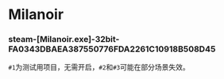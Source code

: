 # Milanoir

### steam-[Milanoir.exe]-32bit-FA0343DBAEA387550776FDA2261C10918B508D45
`#1`为测试用项目，无需开启，`#2`和`#3`可能在部分场景失效。